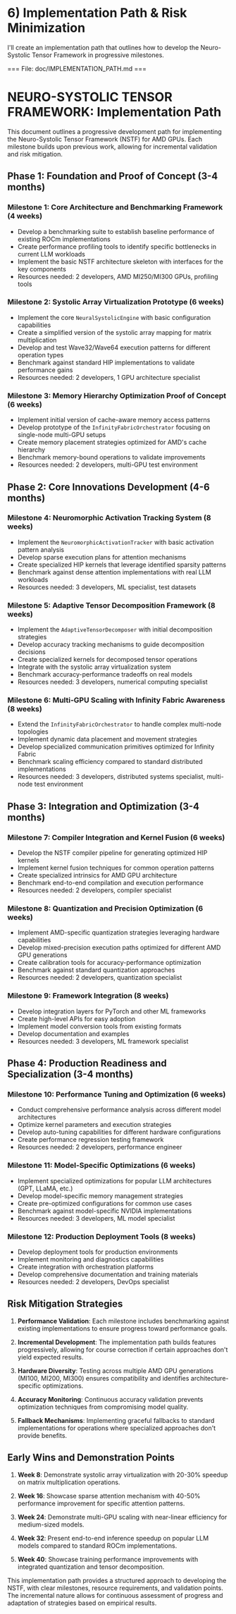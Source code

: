 # 6) Implementation Path & Risk Minimization

I'll create an implementation path that outlines how to develop the Neuro-Systolic Tensor Framework in progressive milestones.

=== File: doc/IMPLEMENTATION_PATH.md ===
# NEURO-SYSTOLIC TENSOR FRAMEWORK: Implementation Path

This document outlines a progressive development path for implementing the Neuro-Systolic Tensor Framework (NSTF) for AMD GPUs. Each milestone builds upon previous work, allowing for incremental validation and risk mitigation.

## Phase 1: Foundation and Proof of Concept (3-4 months)

### Milestone 1: Core Architecture and Benchmarking Framework (4 weeks)
- Develop a benchmarking suite to establish baseline performance of existing ROCm implementations
- Create performance profiling tools to identify specific bottlenecks in current LLM workloads
- Implement the basic NSTF architecture skeleton with interfaces for the key components
- Resources needed: 2 developers, AMD MI250/MI300 GPUs, profiling tools

### Milestone 2: Systolic Array Virtualization Prototype (6 weeks)
- Implement the core `NeuralSystolicEngine` with basic configuration capabilities
- Create a simplified version of the systolic array mapping for matrix multiplication
- Develop and test Wave32/Wave64 execution patterns for different operation types
- Benchmark against standard HIP implementations to validate performance gains
- Resources needed: 2 developers, 1 GPU architecture specialist

### Milestone 3: Memory Hierarchy Optimization Proof of Concept (6 weeks)
- Implement initial version of cache-aware memory access patterns
- Develop prototype of the `InfinityFabricOrchestrator` focusing on single-node multi-GPU setups
- Create memory placement strategies optimized for AMD's cache hierarchy
- Benchmark memory-bound operations to validate improvements
- Resources needed: 2 developers, multi-GPU test environment

## Phase 2: Core Innovations Development (4-6 months)

### Milestone 4: Neuromorphic Activation Tracking System (8 weeks)
- Implement the `NeuromorphicActivationTracker` with basic activation pattern analysis
- Develop sparse execution plans for attention mechanisms
- Create specialized HIP kernels that leverage identified sparsity patterns
- Benchmark against dense attention implementations with real LLM workloads
- Resources needed: 3 developers, ML specialist, test datasets

### Milestone 5: Adaptive Tensor Decomposition Framework (8 weeks)
- Implement the `AdaptiveTensorDecomposer` with initial decomposition strategies
- Develop accuracy tracking mechanisms to guide decomposition decisions
- Create specialized kernels for decomposed tensor operations
- Integrate with the systolic array virtualization system
- Benchmark accuracy-performance tradeoffs on real models
- Resources needed: 3 developers, numerical computing specialist

### Milestone 6: Multi-GPU Scaling with Infinity Fabric Awareness (8 weeks)
- Extend the `InfinityFabricOrchestrator` to handle complex multi-node topologies
- Implement dynamic data placement and movement strategies
- Develop specialized communication primitives optimized for Infinity Fabric
- Benchmark scaling efficiency compared to standard distributed implementations
- Resources needed: 3 developers, distributed systems specialist, multi-node test environment

## Phase 3: Integration and Optimization (3-4 months)

### Milestone 7: Compiler Integration and Kernel Fusion (6 weeks)
- Develop the NSTF compiler pipeline for generating optimized HIP kernels
- Implement kernel fusion techniques for common operation patterns
- Create specialized intrinsics for AMD GPU architecture
- Benchmark end-to-end compilation and execution performance
- Resources needed: 2 developers, compiler specialist

### Milestone 8: Quantization and Precision Optimization (6 weeks)
- Implement AMD-specific quantization strategies leveraging hardware capabilities
- Develop mixed-precision execution paths optimized for different AMD GPU generations
- Create calibration tools for accuracy-performance optimization
- Benchmark against standard quantization approaches
- Resources needed: 2 developers, quantization specialist

### Milestone 9: Framework Integration (8 weeks)
- Develop integration layers for PyTorch and other ML frameworks
- Create high-level APIs for easy adoption
- Implement model conversion tools from existing formats
- Develop documentation and examples
- Resources needed: 3 developers, ML framework specialist

## Phase 4: Production Readiness and Specialization (3-4 months)

### Milestone 10: Performance Tuning and Optimization (6 weeks)
- Conduct comprehensive performance analysis across different model architectures
- Optimize kernel parameters and execution strategies
- Develop auto-tuning capabilities for different hardware configurations
- Create performance regression testing framework
- Resources needed: 2 developers, performance engineer

### Milestone 11: Model-Specific Optimizations (6 weeks)
- Implement specialized optimizations for popular LLM architectures (GPT, LLaMA, etc.)
- Develop model-specific memory management strategies
- Create pre-optimized configurations for common use cases
- Benchmark against model-specific NVIDIA implementations
- Resources needed: 3 developers, ML model specialist

### Milestone 12: Production Deployment Tools (8 weeks)
- Develop deployment tools for production environments
- Implement monitoring and diagnostics capabilities
- Create integration with orchestration platforms
- Develop comprehensive documentation and training materials
- Resources needed: 2 developers, DevOps specialist

## Risk Mitigation Strategies

1. **Performance Validation**: Each milestone includes benchmarking against existing implementations to ensure progress toward performance goals.

2. **Incremental Development**: The implementation path builds features progressively, allowing for course correction if certain approaches don't yield expected results.

3. **Hardware Diversity**: Testing across multiple AMD GPU generations (MI100, MI200, MI300) ensures compatibility and identifies architecture-specific optimizations.

4. **Accuracy Monitoring**: Continuous accuracy validation prevents optimization techniques from compromising model quality.

5. **Fallback Mechanisms**: Implementing graceful fallbacks to standard implementations for operations where specialized approaches don't provide benefits.

## Early Wins and Demonstration Points

1. **Week 8**: Demonstrate systolic array virtualization with 20-30% speedup on matrix multiplication operations.

2. **Week 16**: Showcase sparse attention mechanism with 40-50% performance improvement for specific attention patterns.

3. **Week 24**: Demonstrate multi-GPU scaling with near-linear efficiency for medium-sized models.

4. **Week 32**: Present end-to-end inference speedup on popular LLM models compared to standard ROCm implementations.

5. **Week 40**: Showcase training performance improvements with integrated quantization and tensor decomposition.

This implementation path provides a structured approach to developing the NSTF, with clear milestones, resource requirements, and validation points. The incremental nature allows for continuous assessment of progress and adaptation of strategies based on empirical results.